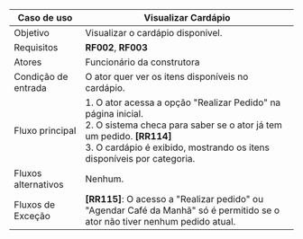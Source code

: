 | Caso de uso         | Visualizar Cardápio                                                                                                                                                                                                                                                                                                                                                                                                                                                                                                                                                                                   |
| ------------------- | ------------------------------------------------------------------------------------------------------------------------------------------------------------------------------------------------------------------------------------------------------------------------------------------------------------------------------------------------------------------------------------------------------------------------------------------------------------------------------------------------------------------------------------------------------------------------------------------------- |
| Objetivo            | Visualizar o cardápio disponivel.                                                                                                                                                                                                                                                                                                                                                                                                                                                                                                                                                             |
| Requisitos          | **RF002**, **RF003**                                                                                                                                                                                                                                                                                                                                                                                                                                                                                                                                                                               |
| Atores              | Funcionário da construtora                                                                                                                                                                                                                                                                                                                                                                                                                                                                                                                                                                        |
| Condição de entrada | O ator quer ver os itens disponíveis no cardápio.                                                                                                                                                                                                                                                                                                                                                                                                                                                                                                                                                |
| Fluxo principal     | 1. O ator acessa a opção "Realizar Pedido" na página inicial.<br> 2. O sistema checa para saber se o ator já tem um pedido. **[RR114]**<br> 3. O cardápio é exibido, mostrando os itens disponíveis por categoria. |
| Fluxos alternativos | Nenhum.<br>                                                                                                                                                                                                                                                                                                                                    |
| Fluxos de Exceção   | **[RR115]**: O acesso a "Realizar pedido" ou "Agendar Café da Manhã" só é permitido se o ator não tiver nenhum pedido atual. <br>                                                                                                                                                                                                                                                                                                                          |
